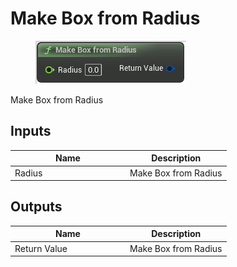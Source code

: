 # Make Box from Radius

<div align="left" data-full-width="false">

<figure><img src="../../../../api/Math/Box/Make_Box_from_Radius.png" alt=""><figcaption></figcaption></figure>

</div>

Make Box from Radius

## Inputs

<table><thead><tr><th width="170">Name</th><th>Description</th></tr></thead><tbody><tr><td>Radius</td><td>Make Box from Radius</td></tr></tbody></table>

## Outputs

<table><thead><tr><th width="170">Name</th><th>Description</th></tr></thead><tbody><tr><td>Return Value</td><td>Make Box from Radius</td></tr></tbody></table>

